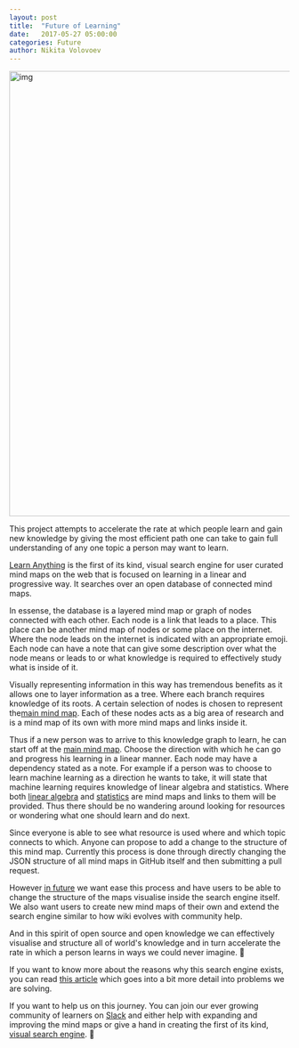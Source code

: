 ```yaml
---
layout: post
title:  "Future of Learning"
date:   2017-05-27 05:00:00
categories: Future
author: Nikita Volovoev
---
```


<img width="800" alt="img" src="http://i.imgur.com/7ooaigF.jpg">

This project attempts to accelerate the rate at which people learn and gain new knowledge by giving the most efficient path one can take to gain full understanding of any one topic a person may want to learn.

[Learn Anything](https://learn-anything.xyz) is the first of its kind, visual search engine for user curated mind maps on the web that is focused on learning in a linear and progressive way. It searches over an open database of connected mind maps.

In essense, the database is a layered mind map or graph of nodes connected with each other. Each node is a link that leads to a place. This place can be another mind map of nodes or some place on the internet. Where the node leads on the internet is indicated with an appropriate emoji. Each node can have a note that can give some description over what the node means or leads to or what knowledge is required to effectively study what is inside of it.

Visually representing information in this way has tremendous benefits as it allows one to layer information as a tree. Where each branch requires knowledge of its roots. A certain selection of nodes is chosen to represent the[main mind map](https://learn-anything.xyz/learn-anything). Each of these nodes acts as a big area of research and is a mind map of its own with more mind maps and links inside it.

Thus if a new person was to arrive to this knowledge graph to learn, he can start off at the [main mind map](https://learn-anything.xyz/learn-anything). Choose the direction with which he can go and progress his learning in a linear manner. Each node may have a dependency stated as a note. For example if a person was to choose to learn machine learning as a direction he wants to take, it will state that machine learning requires knowledge of linear algebra and statistics. Where both [linear algebra](https://learn-anything.xyz/mathematics/linear-algebra) and [statistics](https://learn-anything.xyz/mathematics/statistics) are mind maps and links to them will be provided. Thus there should be no wandering around looking for resources or wondering what one should learn and do next.

Since everyone is able to see what resource is used where and which topic connects to which. Anyone can propose to add a change to the structure of this mind map. Currently this process is done through directly changing the JSON structure of all mind maps in GitHub itself and then submitting a pull request.

However [in future](https://learn-anything.github.io/2017/06/15/roadmap.html) we want ease this process and have users to be able to change the structure of the maps visualise inside the search engine itself. We also want users to create new mind maps of their own and extend the search engine similar to how wiki evolves with community help.


And in this spirit of open source and open knowledge we can effectively visualise and structure all of world's knowledge and in turn accelerate the rate in which a person learns in ways we could never imagine. 🔭

If you want to know more about the reasons why this search engine exists, you can read [this article](https://medium.com/@NikitaVoloboev/the-invisible-mountains-bd50a31bc64e) which goes into a bit more detail into problems we are solving.

If you want to help us on this journey. You can join our ever growing community of learners on [Slack](https://knowledge-map.slack.com/shared_invite/MTgxNTYzMjIzNjM5LTE0OTQzMzA4MDAtYzY1YWY0ZDc0NQ) and either help with expanding and improving the mind maps or give a hand in creating the first of its kind, [visual search engine](https://github.com/learn-anything/search-engine). 💙



